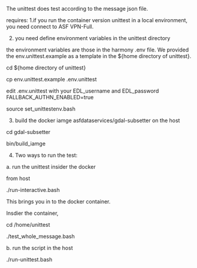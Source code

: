 The unittest does test according to the message json file.

requires:
1.if you run the container version unittest in a local environment, you need connect to ASF VPN-Full.

2. you need define environment variables in the unittest directory

the environment variables are those in the harmony .env file. We provided the env.unittest.example as a template in the ${home directory of unittest}.

cd ${home directory of unittest}

cp env.unittest.example .env.unittest

edit .env.unittest with your EDL_username and EDL_password FALLBACK_AUTHN_ENABLED=true

source set_unittestenv.bash

3. build the docker iamge asfdataservices/gdal-subsetter on the host

cd gdal-subsetter

bin/build_iamge

4. Two ways to run the test:

a. run the unittest insider the docker

from host 

./run-interactive.bash

This brings you in to the docker container.

Insdier the container,

cd /home/unittest

./test_whole_message.bash

b. run the script in the host

./run-unittest.bash

 


